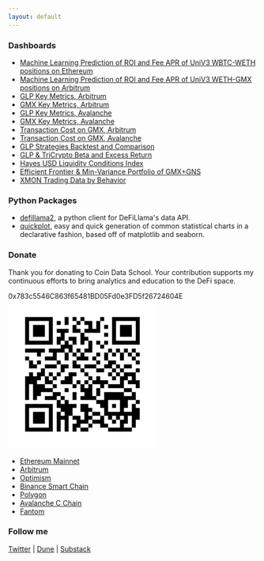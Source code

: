 ```yaml
---
layout: default
---
```


### Dashboards

* [Machine Learning Prediction of ROI and Fee APR of UniV3 WBTC-WETH positions on Ethereum](https://coindataschool-univ3-roi-prediction-wbtc-weth-main-oufzxi.streamlit.app/)
* [Machine Learning Prediction of ROI and Fee APR of UniV3 WETH-GMX positions on Arbitrum](https://coindataschool-univ3-roi-prediction-weth-gmx-main-ponc95.streamlit.app/)
* [GLP Key Metrics, Arbitrum](https://dune.com/coindataschool/glp-arbitrum)
* [GMX Key Metrics, Arbitrum](https://dune.com/coindataschool/gmx-arbitrum)
* [GLP Key Metrics, Avalanche](https://dune.com/coindataschool/glp-avalanche)
* [GMX Key Metrics, Avalanche](https://dune.com/coindataschool/gmx-avalanche)
* [Transaction Cost on GMX, Arbitrum](https://dune.com/coindataschool/cost-of-transactions-on-gmx-arbitrum)
* [Transaction Cost on GMX, Avalanche](https://dune.com/coindataschool/cost-of-transactions-on-gmx-avalanche)
* [GLP Strategies Backtest and Comparison](https://coindataschool-glp-strats-comp-dashboard-main-vimp75.streamlitapp.com/)
* [GLP & TriCrypto Beta and Excess Return](https://coindataschool-beta-sharpe-ret-dashboard-main-5rm56h.streamlitapp.com/)
* [Hayes USD Liquidity Conditions Index](https://coindataschool-husdlci-main-pfjljd.streamlit.app/)
* [Efficient Frontier & Min-Variance Portfolio of GMX+GNS](https://coindataschool-minvar-portfolio-dashbord-main-w2wjqa.streamlit.app/)
* [XMON Trading Data by Behavior](https://dune.com/coindataschool/xmon-sudoswap)

### Python Packages

* [defillama2](https://github.com/coindataschool/defillama2), a python client for DeFiLlama's data API.
* [quickplot](https://github.com/coindataschool/quickplot), easy and quick generation of common statistical charts in a declarative fashion, based off of matplotlib and seaborn.

### Donate

Thank you for donating to Coin Data School. Your contribution supports my continuous efforts to bring analytics and education to the DeFi space.

0x783c5546C863f65481BD05Fd0e3FD5f26724604E
![](assets/CDS-ETH-QR-CODE.png)

- [Ethereum Mainnet](https://etherscan.io/address/0x783c5546c863f65481bd05fd0e3fd5f26724604e)
- [Arbitrum](https://arbiscan.io/address/0x783c5546c863f65481bd05fd0e3fd5f26724604e)
- [Optimism](https://optimistic.etherscan.io/address/0x783c5546c863f65481bd05fd0e3fd5f26724604e)
- [Binance Smart Chain](https://bscscan.com/address/0x783c5546c863f65481bd05fd0e3fd5f26724604e)
- [Polygon](https://polygonscan.com/address/0x783c5546c863f65481bd05fd0e3fd5f26724604e)
- [Avalanche C Chain](https://snowtrace.io/address/0x783c5546c863f65481bd05fd0e3fd5f26724604e)
- [Fantom](https://ftmscan.com/address/0x783c5546c863f65481bd05fd0e3fd5f26724604e)

### Follow me

[Twitter](https://twitter.com/coindataschool) | [Dune](https://dune.com/coindataschool) | [Substack](https://coindataschool.substack.com/)